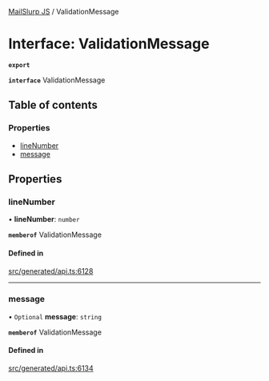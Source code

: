 [MailSlurp JS](../README.md) / ValidationMessage

# Interface: ValidationMessage

**`export`**

**`interface`** ValidationMessage

## Table of contents

### Properties

- [lineNumber](ValidationMessage.md#linenumber)
- [message](ValidationMessage.md#message)

## Properties

### lineNumber

• **lineNumber**: `number`

**`memberof`** ValidationMessage

#### Defined in

[src/generated/api.ts:6128](https://github.com/mailslurp/mailslurp-client/blob/5a5ba59/src/generated/api.ts#L6128)

___

### message

• `Optional` **message**: `string`

**`memberof`** ValidationMessage

#### Defined in

[src/generated/api.ts:6134](https://github.com/mailslurp/mailslurp-client/blob/5a5ba59/src/generated/api.ts#L6134)
